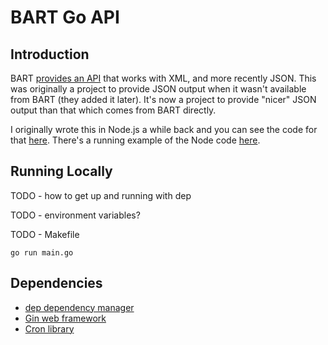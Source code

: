 # BART Go API

## Introduction

BART [provides an API](http://api.bart.gov/docs/overview/index.aspx) that works with XML, and more recently JSON.  This was originally a project to provide JSON output when it wasn't available from BART (they added it later).  It's now a project to provide "nicer" JSON output than that which comes from BART directly.

I originally wrote this in Node.js a while back and you can see the code for that [here](https://github.com/simonprickett/bartnodeapi).  There's a running example of the Node code [here](http://bart.crudworks.org/api).

## Running Locally

TODO - how to get up and running with dep

TODO - environment variables?

TODO - Makefile

```
go run main.go
```

## Dependencies

* [dep dependency manager](https://github.com/golang/dep)
* [Gin web framework](https://gin-gonic.github.io/gin/)
* [Cron library](https://github.com/robfig/cron)
